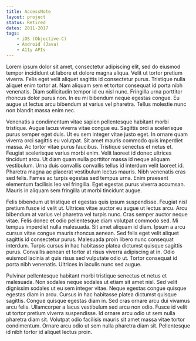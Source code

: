 ```yaml
---
title: AccessNote
layout: project
status: Retired
dates: 2011-2017
tags:
    - iOS (Objective-C)
    - Android (Java)
    - A11y APIs
---
```

Lorem ipsum dolor sit amet, consectetur adipiscing elit, sed do eiusmod tempor incididunt ut labore et dolore magna aliqua. Velit ut tortor pretium viverra. Felis eget velit aliquet sagittis id consectetur purus. Tristique nulla aliquet enim tortor at. Nam aliquam sem et tortor consequat id porta nibh venenatis. Diam sollicitudin tempor id eu nisl nunc. Fringilla urna porttitor rhoncus dolor purus non. In eu mi bibendum neque egestas congue. Eu augue ut lectus arcu bibendum at varius vel pharetra. Tellus molestie nunc non blandit massa enim nec.

Venenatis a condimentum vitae sapien pellentesque habitant morbi tristique. Augue lacus viverra vitae congue eu. Sagittis orci a scelerisque purus semper eget duis. Ut eu sem integer vitae justo eget. In ornare quam viverra orci sagittis eu volutpat. Sit amet mauris commodo quis imperdiet massa. Ac tortor vitae purus faucibus. Tristique senectus et netus et. Feugiat scelerisque varius morbi enim. Velit laoreet id donec ultrices tincidunt arcu. Ut diam quam nulla porttitor massa id neque aliquam vestibulum. Urna duis convallis convallis tellus id interdum velit laoreet id. Pharetra magna ac placerat vestibulum lectus mauris. Nibh venenatis cras sed felis. Fames ac turpis egestas sed tempus urna. Enim praesent elementum facilisis leo vel fringilla. Eget egestas purus viverra accumsan. Mauris in aliquam sem fringilla ut morbi tincidunt augue.

Felis bibendum ut tristique et egestas quis ipsum suspendisse. Feugiat nisl pretium fusce id velit ut. Ultrices vitae auctor eu augue ut lectus arcu. Arcu bibendum at varius vel pharetra vel turpis nunc. Cras semper auctor neque vitae. Felis donec et odio pellentesque diam volutpat commodo sed. Mi tempus imperdiet nulla malesuada. Sit amet aliquam id diam. Ipsum a arcu cursus vitae congue mauris rhoncus aenean. Sed felis eget velit aliquet sagittis id consectetur purus. Malesuada proin libero nunc consequat interdum. Turpis cursus in hac habitasse platea dictumst quisque sagittis purus. Convallis aenean et tortor at risus viverra adipiscing at in. Odio euismod lacinia at quis risus sed vulputate odio ut. Tortor consequat id porta nibh venenatis. Ultrices in iaculis nunc sed augue.

Pulvinar pellentesque habitant morbi tristique senectus et netus et malesuada. Non sodales neque sodales ut etiam sit amet nisl. Sed velit dignissim sodales ut eu sem integer vitae. Neque egestas congue quisque egestas diam in arcu. Cursus in hac habitasse platea dictumst quisque sagittis. Congue quisque egestas diam in. Sed cras ornare arcu dui vivamus arcu felis. Ullamcorper a lacus vestibulum sed arcu non odio. Fusce id velit ut tortor pretium viverra suspendisse. Id ornare arcu odio ut sem nulla pharetra diam sit. Volutpat odio facilisis mauris sit amet massa vitae tortor condimentum. Ornare arcu odio ut sem nulla pharetra diam sit. Pellentesque id nibh tortor id aliquet lectus proin.